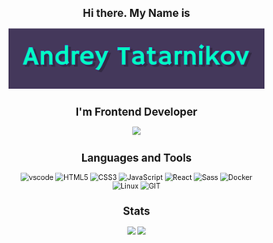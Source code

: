  <div id="MyProfile" align="center">
    
## Hi there. My Name is



 

![Header](https://github.com/Andres-Tat/Andres-Tat/blob/main/assets/Header.png) 
 

## I'm Frontend Developer

<img src=https://media1.giphy.com/media/v1.Y2lkPTc5MGI3NjExbGNraWI0eml3bHBoMGdkYXkzMDl5YXlzc2pnNnlvZTRmc2VxazJhZCZlcD12MV9pbnRlcm5hbF9naWZfYnlfaWQmY3Q9Zw/fQZX2aoRC1Tqw/giphy.gif>




## Languages and Tools


![vscode](https://img.shields.io/badge/-VSCode-090909?style=for-the-badge&logo=VisualStudio&logoColor=3aa3e9)
![HTML5](https://img.shields.io/badge/-HTML5-090909?style=for-the-badge&logo=html5&logoColor=e96e2e)
![CSS3](https://img.shields.io/badge/-CSS3-090909?style=for-the-badge&logo=CSS3&logoColor=254bdd)
![JavaScript](https://img.shields.io/badge/-JavaScript-090909?style=for-the-badge&logo=JavaScript&logoColor=efd81d)
![React](https://img.shields.io/badge/-React-090909?style=for-the-badge&logo=React&logoColor=5ed3f3)
![Sass](https://img.shields.io/badge/-Sass-090909?style=for-the-badge&logo=Sass&logoColor=c76494)
![Docker](https://img.shields.io/badge/-Docker-090909?style=for-the-badge&logo=Docker&logoColor=2496ed)
![Linux](https://img.shields.io/badge/-Linux-090909?style=for-the-badge&logo=Linux&logoColor=f7b614)
![GIT](https://img.shields.io/badge/-GIT-090909?style=for-the-badge&logo=GIT&logoColor=e84e31)





## Stats


![](http://github-profile-summary-cards.vercel.app/api/cards/repos-per-language?username=Andres-Tat&theme=aura_dark) 
![](http://github-profile-summary-cards.vercel.app/api/cards/most-commit-language?username=Andres-Tat&theme=aura_dark)




</div>



